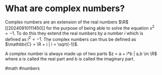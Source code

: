 # What are complex numbers?
Complex numbers are an extension of the real numbers $\R$ [[20240910111450]] for the purpose of being able to solve 
the equation $x^2 = -1$.  To do this they extend the real numbers by a number $i$ which is defined as $i^2 = -1$.
The complex numbers can thus be defined as $\mathbb{C} = \R + i | i = \sqrt{-1}$.

A complex number is always made up of two parts $z = a + i*b | a,b \in \R$ where a is called the real part and b is called the imaginary part.

#math #numbers